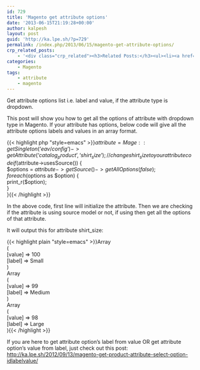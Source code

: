 ```yaml
---
id: 729
title: 'Magento get attribute options'
date: '2013-06-15T21:19:28+00:00'
author: kalpesh
layout: post
guid: 'http://ka.lpe.sh/?p=729'
permalink: /index.php/2013/06/15/magento-get-attribute-options/
crp_related_posts:
    - '<div class="crp_related"><h3>Related Posts:</h3><ul><li><a href="http://ka.lpe.sh/2013/06/15/magento-get-attribute-label/"     class="crp_title">Magento get attribute label</a></li><li><a href="http://ka.lpe.sh/2011/06/06/magento-get-all-the-values-of-a-magento-eav-for-a-particular-attribute-code/"     class="crp_title">Magento: Get all the values of a Magento EAV for a particular attribute code</a></li><li><a href="http://ka.lpe.sh/2013/02/07/magento-add-product-custom-attribute-options-dynamically/"     class="crp_title">Magento: Add product custom attribute options dynamically</a></li><li><a href="http://ka.lpe.sh/2013/06/15/magento-get-list-of-all-product-attributes/"     class="crp_title">Magento get list of all product attributes</a></li><li><a href="http://ka.lpe.sh/2013/01/24/magento-add-additional-product-item-attributes-in-order-and-invoice-emails/"     class="crp_title">Magento: Add additional product/item attributes in order and invoice emails</a></li></ul></div>'
categories:
    - Magento
tags:
    - attribute
    - magento
---
```


Get attribute options list i.e. label and value, if the attribute type is dropdown.

This post will show you how to get all the options of attribute with dropdown type in Magento. If your attribute has options, below code will give all the attribute options labels and values in an array format.

{{< highlight php "style=emacs" >}}$attribute = Mage::getSingleton(‘eav/config’)->getAttribute(‘catalog_product’, ‘shirt_size’); //change shirt_size to your attribute code  
if ($attribute->usesSource()) {  
 $options = $attribute->getSource()->getAllOptions(false);  
 foreach($options as $option) {  
 print_r($option);  
 }  
}{{< /highlight >}}

In the above code, first line will initialize the attribute. Then we are checking if the attribute is using source model or not, if using then get all the options of that attribute.

It will output this for attribute shirt_size:

{{< highlight plain "style=emacs" >}}Array  
(  
 [value] => 100  
 [label] => Small  
)  
Array  
(  
 [value] => 99  
 [label] => Medium  
)  
Array  
(  
 [value] => 98  
 [label] => Large  
){{< /highlight >}}

If you are here to get attribute option’s label from value OR get attribute option’s value from label, just check out this post: <http://ka.lpe.sh/2012/09/13/magento-get-product-attribute-select-option-idlabelvalue/>